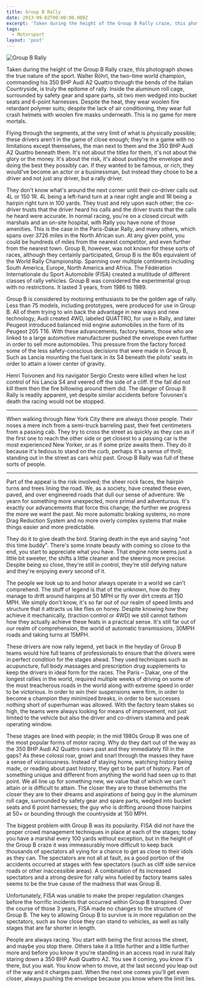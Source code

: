 ```yaml
---
title: Group B Rally
date: 2013-09-02T00:00:00.000Z
excerpt: 'Taken during the height of the Group B Rally craze, this photograph shows the true nature of the sport. Walter Röhrl, the two-time world champion, commanding his 350 BHP Audi A2 Quattro through the bends of the Italian Countryside, is truly the epitome of rally. Inside the aluminum roll cage, surrounded by safety gear and spare parts, sit two men wedged into bucket seats and 6-point harnesses. Despite the heat, they wear woolen fire retardant polymer suits; despite the lack of air conditioning, they wear full crash helmets with woolen fire masks underneath. This is no game for mere mortals.'
tags:
  - Motorsport
layout: 'post'
---
```


![Group B Rally](/group-b-rally/AudiBlomqvist1983Sanremo.jpg)

Taken during the height of the Group B Rally craze, this photograph shows the true nature of the sport. Walter Röhrl, the two-time world champion, commanding his 350 BHP Audi A2 Quattro through the bends of the Italian Countryside, is truly the epitome of rally. Inside the aluminum roll cage, surrounded by safety gear and spare parts, sit two men wedged into bucket seats and 6-point harnesses. Despite the heat, they wear woolen fire retardant polymer suits; despite the lack of air conditioning, they wear full crash helmets with woolen fire masks underneath. This is no game for mere mortals.

Flying through the segments, at the very limit of what is physically possible; these drivers aren't in the game of close enough; they're in a game with no limitations except themselves, the man next to them and the 350 BHP Audi A2 Quattro beneath them. It's not about the titles for them, it's not about the glory or the money. It's about the risk, it's about pushing the envelope and doing the best they possibly can. If they wanted to be famous, or rich, they would've become an actor or a businessman, but instead they chose to be a driver and not just any driver, but a rally driver.

They don't know what's around the next corner until their co-driver calls out 4L or 150 1R. 4L being a left-hand turn at a near right angle and 1R being a hairpin right turn in 100 yards. They trust and rely upon each other; the co-driver trusts that the driver heard his calls and the driver trusts that the calls he heard were accurate. In normal racing, you're on a closed circuit with marshals and an on-site hospital, with Rally you have none of those amenities. This is the case in the Paris-Dakar Rally, and many others, which spans over 3726 miles in the North African sun. At any given point, you could be hundreds of miles from the nearest competitor, and even further from the nearest town. Group B, however, was not known for these sorts of races, although they certainly participated, Group B is the 80s equivalent of the World Rally Championship. Spanning over multiple continents including South America, Europe, North America and Africa. The Fédération Internationale du Sport Automobile (FISA) created a multitude of different classes of rally vehicles. Group B was considered the experimental group with no restrictions. It lasted 3 years, from 1986 to 1989.

Group B is considered by motoring enthusiasts to be the golden age of rally. Less than 75 models, including prototypes, were produced for use in Group B. All of them trying to win back the advantage in new ways and new technology, Audi created 4WD, labeled QUATTRO, for use in Rally, and later Peugeot introduced balanced mid engine automobiles in the form of its Peugeot 205 T16. With these advancements, factory teams, those who are linked to a large automotive manufacturer pushed the envelope even further in order to sell more automobiles. This pressure from the factory forced some of the less safety-conscious decisions that were made in Group B, Such as Lancia mounting the fuel tank in its S4 beneath the pilots' seats in order to attain a lower center of gravity.

Henri Toivonen and his navigator Sergio Cresto were killed when he lost control of his Lancia S4 and veered off the side of a cliff. If the fall did not kill them then the fire billowing around them did. The danger of Group B Rally is readily apparent, yet despite similar accidents before Toivonen's death the racing would not be stopped.

---

When walking through New York City there are always those people. Their noses a mere inch from a semi-truck barreling past, their feet centimeters from a passing cab. They try to cross the street as quickly as they can as if the first one to reach the other side or get closest to a passing car is the most experienced New Yorker, or as if some prize awaits them. They do it because it's tedious to stand on the curb, perhaps it's a sense of thrill; standing out in the street as cars whiz past. Group B Rally was full of these sorts of people.

---

Part of the appeal is the risk involved; the sheer rock faces, the hairpin turns and trees lining the road. We, as a society, have created these even, paved, and over engineered roads that dull our sense of adventure. We yearn for something more unexpected, more primal and adventurous. It's exactly our advancements that force this change; the further we progress the more we want the past. No more automatic braking systems, no more Drag Reduction System and no more overly complex systems that make things easier and more predictable.

They do it to give death the bird. Staring death in the eye and saying "not this time buddy". There's some innate beauty with coming so close to the end, you start to appreciate what you have. That engine note seems just a little bit sweeter, the shifts a little cleaner and the steering more precise. Despite being so close, they're still in control, they're still defying nature and they're enjoying every second of it.

The people we look up to and honor always operate in a world we can't comprehend. The stuff of legend is that of the unknown, how do they manage to drift around hairpins at 50 MPH or fly over dirt crests at 150 MPH. We simply don't know, it's so far out of our realm of speed limits and structure that it attracts us like flies on honey. Despite knowing how they achieve it mechanically, (traction control or 4WD) we still cannot fathom how they actually achieve these feats in a practical sense. It's still far out of our realm of comprehension, the world of automatic transmissions, 30MPH roads and taking turns at 15MPH.

These drivers are now rally legend, yet back in the heyday of Group B teams would hire full teams of professionals to ensure that the drivers were in perfect condition for the stages ahead. They used techniques such as acupuncture, full body massages and prescription drug supplements to keep the drivers in ideal form for the races. The Paris – Dakar, one of the longest rallies in the world, required multiple weeks of driving on some of the most treacherous roads in the world along with extreme speed in order to be victorious. In order to win their suspensions were firm, in order to become a champion they minimized breaks, in order to be successes nothing short of superhuman was allowed. With the factory team stakes so high, the teams were always looking for means of improvement, not just limited to the vehicle but also the driver and co-drivers stamina and peak operating window.

These stages are lined with people; in the mid 1980s Group B was one of the most popular forms of motor racing. Why do they dart out of the way as the 350 BHP Audi A2 Quattro roars past and they immediately fill in the gaps? As these colossi roar, growl and snarl through the masses they have a sense of vicariousness. Instead of staying home, watching history being made, or reading about past history, they get to be part of history. Part of something unique and different from anything the world had seen up to that point. We all line up for something new, we value that of which we can't attain or is difficult to attain. The closer they are to these behemoths the closer they are to their dreams and aspirations of being guy in the aluminum roll cage, surrounded by safety gear and spare parts, wedged into bucket seats and 6 point harnesses; the guy who is drifting around those hairpins at 50+ or bounding through the countryside at 150 MPH.

The biggest problem with Group B was its popularity. FISA did not have the proper crowd management techniques in place at each of the stages; today you have a marshal every 100 yards without exception, but in the height of the Group B craze it was immeasurably more difficult to keep back thousands of spectators all vying for a chance to get as close to their idols as they can. The spectators are not all at fault, as a good portion of the accidents occurred at stages with few spectators (such as cliff side service roads or other inaccessible areas). A combination of its increased spectators and a strong desire for rally wins fueled by factory teams sales seems to be the true cause of the madness that was Group B.

Unfortunately, FISA was unable to make the proper regulation changes before the horrific incidents that occurred within Group B transpired. Over the course of those 3 years, FISA made no changes to the structure of Group B. The key to allowing Group B to survive is in more regulation on the spectators, such as how close they can stand to vehicles, as well as rally stages that are far shorter in length.

People are always racing. You start with being the first across the street, and maybe you stop there. Others take it a little further and a little further more and before you know it you're standing in an access road in rural Italy staring down a 350 BHP Audi Quattro A2. You see it coming, you know it's there, but you wait. You know when to move, at the last second you leap out of the way and it charges past. When the next one comes you'll get even closer, always pushing the envelope because you know where the limit lies.
